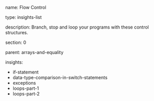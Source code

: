name: Flow Control

type: insights-list

description: Branch, stop and loop your programs with these control structures. 

section: 0

parent: arrays-and-equality

insights:
  - if-statement
  - data-type-comparison-in-switch-statements
  - exceptions
  - loops-part-1
  - loops-part-2
